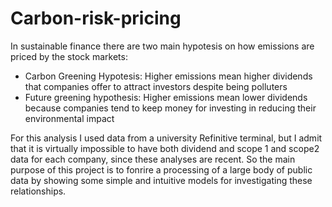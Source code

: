 # Carbon-risk-pricing
In sustainable finance there are two main hypotesis on how emissions are priced by the stock markets:
- Carbon Greening Hypotesis: Higher emissions mean higher dividends that companies offer to attract investors despite being polluters
- Future greening hypothesis: Higher emissions mean lower dividends because companies tend to keep money for investing in reducing their environmental impact

For this analysis I used data from a university Refinitive terminal, but I admit that it is virtually impossible to have both dividend and scope 1 and scope2 data for each company, since these analyses are recent.
So the main purpose of this project is to fonrire a processing of a large body of public data by showing some simple and intuitive models for investigating these relationships.
